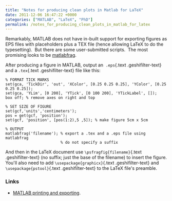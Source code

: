 ```yaml
---
title: "Notes for producing clean plots in Matlab for LaTeX"
date: 2011-12-06 16:47:22 +0000
categories: ["MATLAB", "LaTeX", "PhD"]
permalink: /notes_for_producing_clean_plots_in_matlab_for_latex
---
```

Remarkably, MATLAB does not have in-built support for exporting figures
as EPS files with placeholders plus a TEX file (hence allowing LaTeX to
do the typesetting).  But there are some user-submitted scripts.  The
most promising looks to
be [matlabfrag](http://www.mathworks.de/matlabcentral/fileexchange/21286).

After producing a figure in MATLAB, output an  <span
class="geshifilter">`.eps`{.text .geshifilter-text}</span> and a <span
class="geshifilter">`.tex`{.text .geshifilter-text}</span> file like
this:

<div class="geshifilter">

``` {.matlab .geshifilter-matlab style="font-family:monospace;"}
% FORMAT TICK MARKS
set(gca, 'TickDir', 'out', 'XColor', [0.25 0.25 0.25], 'YColor', [0.25 0.25 0.25]);
set(gca, 'YLim', [0 200], 'YTick', [0 100 200], 'YTickLabel', []);
box off; % remove axes on right and top
 
% SET SIZE OF FIGURE
set(gcf,'units','centimeters');
pos = get(gcf, 'position');
set(gcf, 'position', [pos(1:2),5 ,5]); % make figure 5cm x 5cm
 
% OUTPUT
matlabfrag('filename'); % export a .tex and a .eps file using matlabfrag
                        % do not specify a suffix
```

</div>

And then in the LaTeX document use <span
class="geshifilter">`\psfragfig{filename}`{.text
.geshifilter-text}</span> (no suffix; just the base of the filename) to
insert the figure. You'll also need to add <span
class="geshifilter">`\usepackage{graphicx}`{.text
.geshifilter-text}</span> and <span
class="geshifilter">`\usepackage{pstool}`{.text
.geshifilter-text}</span> to the LaTeX file's preamble.

### Links

-   [MATLAB printing and
    exporting](http://www.mathworks.co.uk/help/techdoc/creating_plots/f3-140348.html).

###  

<!--break-->

